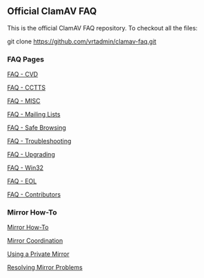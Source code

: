 ## Official ClamAV FAQ ##

This is the official ClamAV FAQ repository. To checkout all the files:

 git clone https://github.com/vrtadmin/clamav-faq.git

### FAQ Pages ###

[FAQ - CVD](https://github.com/vrtadmin/clamav-faq/blob/master/faq/faq-cvd.md)

[FAQ - CCTTS](https://github.com/vrtadmin/clamav-faq/blob/master/faq/faq-cctts.md)

[FAQ - MISC](https://github.com/vrtadmin/clamav-faq/blob/master/faq/faq-misc.md)

[FAQ - Mailing Lists](https://github.com/vrtadmin/clamav-faq/blob/master/faq/faq-ml.md)

[FAQ - Safe Browsing](https://github.com/vrtadmin/clamav-faq/blob/master/faq/faq-safebrowsing.md)

[FAQ - Troubleshooting](https://github.com/vrtadmin/clamav-faq/blob/master/faq/faq-troubleshoot.md)

[FAQ - Upgrading](https://github.com/vrtadmin/clamav-faq/blob/master/faq/faq-upgrade.md)

[FAQ - Win32](https://github.com/vrtadmin/clamav-faq/blob/master/faq/faq-win32.md)

[FAQ - EOL](https://github.com/vrtadmin/clamav-faq/blob/master/faq/faq-eol.md)

[FAQ - Contributors](https://github.com/vrtadmin/clamav-faq/blob/master/faq/faq-contributors.md)

### Mirror How-To ###

[Mirror How-To](https://github.com/vrtadmin/clamav-faq/blob/master/mirrors/MirrorHowto.md)

[Mirror Coordination](https://github.com/vrtadmin/clamav-faq/blob/master/mirrors/MirrorsCoordination.md)

[Using a Private Mirror](https://github.com/vrtadmin/clamav-faq/blob/master/mirrors/CvdPrivateMirror.md)

[Resolving Mirror Problems](ihttps://github.com/vrtadmin/clamav-faq/blob/master/mirrors/MirrorProblems.md)
